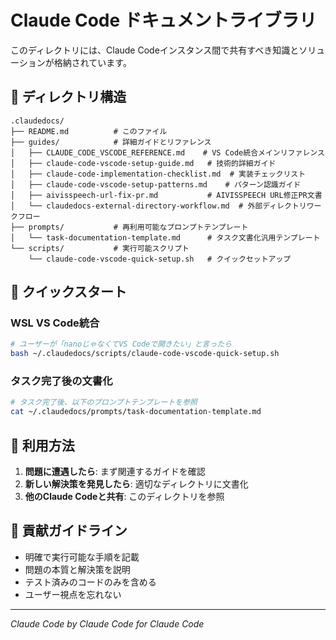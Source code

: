 # Claude Code ドキュメントライブラリ

このディレクトリには、Claude Codeインスタンス間で共有すべき知識とソリューションが格納されています。

## 📁 ディレクトリ構造

```
.claudedocs/
├── README.md          # このファイル
├── guides/            # 詳細ガイドとリファレンス
│   ├── CLAUDE_CODE_VSCODE_REFERENCE.md    # VS Code統合メインリファレンス
│   ├── claude-code-vscode-setup-guide.md   # 技術的詳細ガイド
│   ├── claude-code-implementation-checklist.md  # 実装チェックリスト
│   ├── claude-code-vscode-setup-patterns.md    # パターン認識ガイド
│   ├── aivisspeech-url-fix-pr.md           # AIVISSPEECH URL修正PR文書
│   └── claudedocs-external-directory-workflow.md  # 外部ディレクトリワークフロー
├── prompts/           # 再利用可能なプロンプトテンプレート
│   └── task-documentation-template.md      # タスク文書化汎用テンプレート
└── scripts/           # 実行可能スクリプト
    └── claude-code-vscode-quick-setup.sh   # クイックセットアップ
```

## 🚀 クイックスタート

### WSL VS Code統合
```bash
# ユーザーが「nanoじゃなくてVS Codeで開きたい」と言ったら
bash ~/.claudedocs/scripts/claude-code-vscode-quick-setup.sh
```

### タスク完了後の文書化
```bash
# タスク完了後、以下のプロンプトテンプレートを参照
cat ~/.claudedocs/prompts/task-documentation-template.md
```

## 📖 利用方法

1. **問題に遭遇したら**: まず関連するガイドを確認
2. **新しい解決策を発見したら**: 適切なディレクトリに文書化
3. **他のClaude Codeと共有**: このディレクトリを参照

## 🤝 貢献ガイドライン

- 明確で実行可能な手順を記載
- 問題の本質と解決策を説明
- テスト済みのコードのみを含める
- ユーザー視点を忘れない

---
*Claude Code by Claude Code for Claude Code*